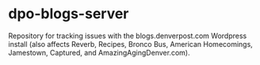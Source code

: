 # dpo-blogs-server
Repository for tracking issues with the blogs.denverpost.com Wordpress install (also affects Reverb, Recipes, Bronco Bus, American Homecomings, Jamestown, Captured, and AmazingAgingDenver.com).
